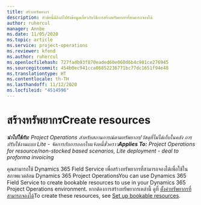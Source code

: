 ```yaml
---
title: สร้างทรัพยากร
description: หัวข้อนี้มีลิงก์ไปยังข้อมูลเกี่ยวกับวิธีการสร้างทรัพยากรที่สามารถจองได้
author: ruhercul
manager: Annbe
ms.date: 11/05/2020
ms.topic: article
ms.service: project-operations
ms.reviewer: kfend
ms.author: ruhercul
ms.openlocfilehash: 727fadb93f870eaded60e060d6b4c981ce276945
ms.sourcegitcommit: 454b0ec941cca06852236771bc77dc1651f94e48
ms.translationtype: HT
ms.contentlocale: th-TH
ms.lasthandoff: 11/12/2020
ms.locfileid: "4514596"
---
```

# <a name="create-resources"></a><span data-ttu-id="fccc2-103">สร้างทรัพยากร</span><span class="sxs-lookup"><span data-stu-id="fccc2-103">Create resources</span></span>

<span data-ttu-id="fccc2-104">_**นำไปใช้กับ:** Project Operations สำหรับสถานการณ์ตามทรัพยากร/วัสดุที่ไม่ได้เก็บในคลัง การปรับใช้งานแบบ Lite - จัดการกับการออกใบแจ้งหนี้ชั่วคราว_</span><span class="sxs-lookup"><span data-stu-id="fccc2-104">_**Applies To:** Project Operations for resource/non-stocked based scenarios, Lite deployment - deal to proforma invoicing_</span></span>

<span data-ttu-id="fccc2-105">คุณสามารถใช้ Dynamics 365 Field Service เพื่อสร้างทรัพยากรที่สามารถจองได้เพื่อใช้ในสภาพแวดล้อม Dynamics 365 Project Operations</span><span class="sxs-lookup"><span data-stu-id="fccc2-105">You can use Dynamics 365 Field Service to create bookable resources to use in your Dynamics 365 Project Operations environment.</span></span> <span data-ttu-id="fccc2-106">หากต้องการสร้างทรัพยากรเหล่านี้ ดูที่ [ตั้งค่าทรัพยากรที่สามารถจองได้](https://docs.microsoft.com/dynamics365/field-service/set-up-bookable-resources)</span><span class="sxs-lookup"><span data-stu-id="fccc2-106">To create these resources, see [Set up bookable resources](https://docs.microsoft.com/dynamics365/field-service/set-up-bookable-resources).</span></span>
